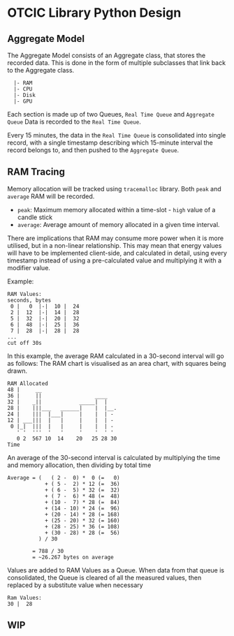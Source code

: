 # OTCIC Library Python Design

## Aggregate Model

The Aggregate Model consists of an Aggregate class, that stores the recorded data. This is done in the form of multiple subclasses that link back to the Aggregate class.

```Aggregate class
  |- RAM
  |- CPU
  |- Disk
  |- GPU
```

Each section is made up of two Queues, `Real Time Queue` and `Aggregate Queue`
Data is recorded to the `Real Time Queue`.

Every 15 minutes, the data in the `Real Time Queue` is consolidated into single record, with a single timestamp describing which 15-minute interval the record belongs to, and then pushed to the `Aggregate Queue`.

## RAM Tracing

Memory allocation will be tracked using `tracemalloc` library. Both `peak` and `average` RAM will be recorded.
-    `peak`: Maximum memory allocated within a time-slot - `high` value of a candle stick
- `average`: Average amount of memory allocated in a given time interval.

There are implications that RAM may consume more power when it is more utilised, but in a non-linear relationship. This may mean that energy values will have to be implemented client-side, and calculated in detail, using every timestamp instead of using a pre-calculated value and multiplying it with a modifier value.

Example:
```
RAM Values:
seconds, bytes
 0 |   0  |-|  10 |  24
 2 |  12  |-|  14 |  28
 5 |  32  |-|  20 |  32
 6 |  48  |-|  25 |  36
 7 |  28  |-|  28 |  28
...
cut off 30s
```

In this example, the average RAM calculated in a 30-second interval will go as follows:
The RAM chart is visualised as an area chart, with squares being drawn.

```
RAM Allocated
48 |     __
36 |     ||                 ____
32 |    _||            _____|  |
28 |    |||___   ______|    |  |__.
24 |    |||  |___|     |    |  | -
12 | ___|||  |   |     |    |  | -
 0 |_|  |||  |   |     |    |  | -
   ' '  '''  '   '     '    '  ' '
   0 2  567 10  14    20   25 28 30
Time
```

An average of the 30-second interval is calculated by multiplying the time and memory allocation, then dividing by total time

```
Average = (   ( 2 -  0) *  0 (=   0)
            + ( 5 -  2) * 12 (=  36)
            + ( 6 -  5) * 32 (=  32)
            + ( 7 -  6) * 48 (=  48)
            + (10 -  7) * 28 (=  84)
            + (14 - 10) * 24 (=  96)
            + (20 - 14) * 28 (= 168)
            + (25 - 20) * 32 (= 160)
            + (28 - 25) * 36 (= 108)
            + (30 - 28) * 28 (=  56)
          ) / 30

        = 788 / 30
        = ~26.267 bytes on average
```

Values are added to RAM Values as a Queue. When data from that queue is consolidated, the Queue is cleared of all the measured values, then replaced by a substitute value when necessary

```
Ram Values:
30 |  28
```

## WIP